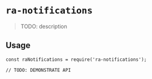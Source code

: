 # `ra-notifications`

> TODO: description

## Usage

```
const raNotifications = require('ra-notifications');

// TODO: DEMONSTRATE API
```

